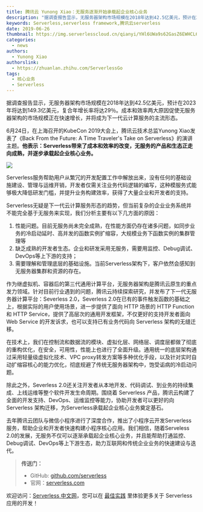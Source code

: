 ```yaml
---
title: 腾讯云 Yunong Xiao：无服务逐渐开始承载起企业核心业务
description: "据调查报告显示，无服务器架构市场规模在2018年达到42.5亿美元，预计在2023年将达到149.3亿美元，复合年增长率将达29％。成本和效率两大原因促使无服务器架构的市场规模正在快速增长，并将成为下一代云计算服务的主流形态。"
keywords: Serverless,serverless framework,腾讯云serverless
date: 2019-06-26
thumbnail: https://img.serverlesscloud.cn/qianyi/YHl6UWa9s62GasZ6EWHCL6LnQ46tI0n5D1ictQicvlGSBB6joOA3GjLI0hlZfTAyum1xicGf4HbCuKKibzm1crWb9A.jpg
categories:
  - news
authors:
  - Yunong Xiao
authorslink:
  - https://zhuanlan.zhihu.com/ServerlessGo
tags:
  - 核心业务
  - Serverless
---
```


据调查报告显示，无服务器架构市场规模在2018年达到42.5亿美元，预计在2023年将达到149.3亿美元，复合年增长率将达29％。成本和效率两大原因促使无服务器架构的市场规模正在快速增长，并将成为下一代云计算服务的主流形态。

6月24日，在上海召开的KubeCon 2019大会上，腾讯云技术总监Yunong Xiao发表了《Back From the Future: A Time Traveler's Take on Serverless》的演讲主题。**他表示：Serverless带来了成本和效率的改变，无服务的产品和生态正走向成熟，并逐步承载起企业核心业务。**

![](https://img.serverlesscloud.cn/qianyi/YHl6UWa9s62GasZ6EWHCL6LnQ46tI0n5D1ictQicvlGSBB6joOA3GjLI0hlZfTAyum1xicGf4HbCuKKibzm1crWb9A.jpg)

Serverless服务帮助用户从繁冗的开发配置工作中解放出来，没有任何的基础设施建设、管理与运维开销，开发者仅需关注业务代码逻辑的编写，这种模服务式能够极大降低研发门槛，并提升业务构建效率，获得了大量企业和开发者的支持。

Serverless无疑是下一代云计算服务形态的趋势，但当前复杂的企业业务系统并不能完全基于无服务来实现，我们分析主要有以下几方面的原因：

1. 性能问题。目前无服务尚未完全成熟，在性能方面仍存在诸多问题，如同步业务的冷启动延时、高并发的函数实例扩缩容，大规模业务下函数实例的集群管理等
2. 缺乏成熟的开发者生态。企业和研发采用无服务，需要用监控、Debug调试、DevOps等上下游的支持；
3. 需要理解和管理底层的基础设施。当前Serverless架构下，客户依然会感知到无服务器集群和资源的存在。

作为继虚拟机、容器后的第三代通用计算平台，无服务器架构是腾讯云原生的重点发力领域。针对目前行业遇到的问题，腾讯云持续探索研究，并发布了下一代无服务器计算平台：Severless 2.0，Severless 2.0在已有的事件触发函数的基础之上，根据实际的用户使用场景，进一步提供了面向 HTTP 场景的 HTTP Function 和 HTTP Service，提供了高层次的通用开发框架，不仅更好的支持开发者面向 Web Service 的开发诉求，也可以支持已有业务代码向 Serverless 架构的无缝迁移。

在技术上，我们在控制流和数据流的模块、虚拟化层、网络层、调度层都做了彻底的重构优化，在安全，可用性，性能上也进行了全面升级。通用统一的底层架构通过采用轻量级虚拟化技术、VPC proxy转发方案等多种优化手段，以及针对实时自动扩缩容核心的能力优化，彻底规避了传统无服务器架构中，饱受诟病的冷启动问题。

除此之外，Severless 2.0还关注开发者从本地开发、代码调试、到业务的持续集成、上线运维等整个软件开发生命周期。围绕着 Serverless 产品，腾讯云构建了全面的开发支持、DevOps、运维监控等能力，协助开发者可以更好的向 Serverless 架构迁移，为Serverless承载起企业核心业务奠定基石。

去年腾讯云团队与微信小程序进行了深度合作，推出了小程序云开发Serverless服务，帮助企业和开发者快速构建小程序核心应用。我们相信，随着Serveless 2.0的发展，无服务不仅可以逐渐承载起企业核心业务，并且能帮助打通监控、Debug调试、DevOps等上下游生态，助力互联网和传统企业业务的快速建设与迭代。



> **传送门：**
> - GitHub: [github.com/serverless](https://github.com/serverless/serverless/blob/master/README_CN.md) 
> - 官网：[serverless.com](https://serverless.com/)

欢迎访问：[Serverless 中文网](https://serverlesscloud.cn/)，您可以在 [最佳实践](https://serverlesscloud.cn/best-practice) 里体验更多关于 Serverless 应用的开发！
